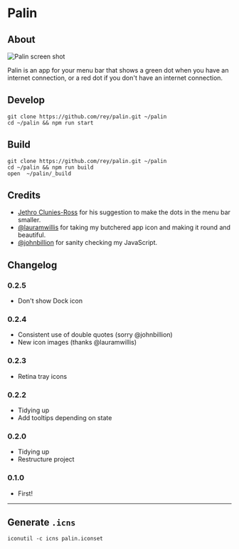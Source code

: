 # Palin

## About

![Palin screen shot](https://c2.staticflickr.com/2/1690/24001417140_7aee37c07f_o.png)

Palin is an app for your menu bar that shows a green dot when you have an
internet connection, or a red dot if you don't have an internet connection.

## Develop

```
git clone https://github.com/rey/palin.git ~/palin
cd ~/palin && npm run start
```

## Build

```
git clone https://github.com/rey/palin.git ~/palin
cd ~/palin && npm run build
open  ~/palin/_build
```

## Credits

* [Jethro Clunies-Ross](http://jethro247.tumblr.com/archive) for his suggestion
  to make the dots in the menu bar smaller.
* [@lauramwillis](https://github.com/lauramwillis) for taking my butchered app
  icon and making it round and beautiful.
* [@johnbillion](https://github.com/johnbillion) for sanity checking my
  JavaScript.

## Changelog

### 0.2.5

* Don't show Dock icon

### 0.2.4

* Consistent use of double quotes (sorry @johnbillion)
* New icon images (thanks @lauramwillis)

### 0.2.3

* Retina tray icons

### 0.2.2

* Tidying up
* Add tooltips depending on state

### 0.2.0

* Tidying up
* Restructure project

### 0.1.0

* First!

***

## Generate `.icns`

```
iconutil -c icns palin.iconset
```
